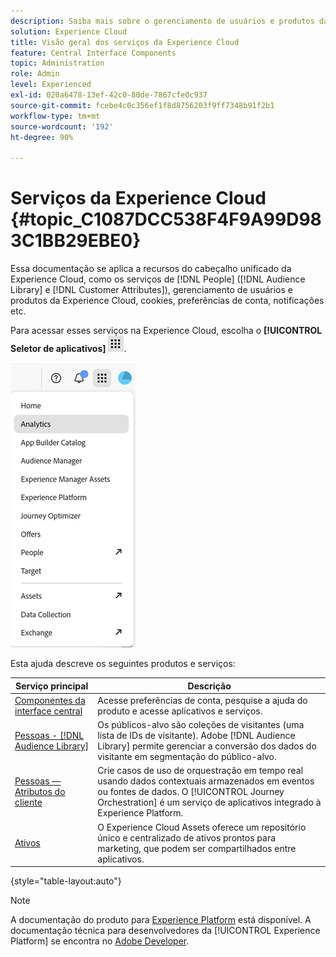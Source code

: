 ```yaml
---
description: Saiba mais sobre o gerenciamento de usuários e produtos da Adobe Experience Cloud, os serviços Pessoas (públicos-alvo e atributos do cliente), Journey Orchestration, Ofertas, Locais, Experience Platform Launch e Mobile Services.
solution: Experience Cloud
title: Visão geral dos serviços da Experience Cloud
feature: Central Interface Components
topic: Administration
role: Admin
level: Experienced
exl-id: 020a6478-13ef-42c0-80de-7867cfe0c937
source-git-commit: fcebe4c0c356ef1f8d8756203f9ff7348b91f2b1
workflow-type: tm+mt
source-wordcount: '192'
ht-degree: 90%

---
```


# Serviços da Experience Cloud {#topic_C1087DCC538F4F9A99D983C1BB29EBE0}

Essa documentação se aplica a recursos do cabeçalho unificado da Experience Cloud, como os serviços de [!DNL People] ([!DNL Audience Library] e [!DNL Customer Attributes]), gerenciamento de usuários e produtos da Experience Cloud, cookies, preferências de conta, notificações etc.

Para acessar esses serviços na Experience Cloud, escolha o **[!UICONTROL Seletor de aplicativos]**
![Seletor de serviços](../assets/apps-icon.png).

![Serviços da Experience Cloud](../assets/platform-core-services.png)

Esta ajuda descreve os seguintes produtos e serviços:

| Serviço principal | Descrição |
|--- |--- |
| [Componentes da interface central](../experience-cloud.md) | Acesse preferências de conta, pesquise a ajuda do produto e acesse aplicativos e serviços. |
| [Pessoas -  [!DNL Audience Library]](audiences/overview.md) | Os públicos-alvo são coleções de visitantes (uma lista de IDs de visitante). Adobe [!DNL Audience Library] permite gerenciar a conversão dos dados do visitante em segmentação do público-alvo. |
| [Pessoas — Atributos do cliente](customer-attributes/attributes.md) | Crie casos de uso de orquestração em tempo real usando dados contextuais armazenados em eventos ou fontes de dados. O [!UICONTROL Journey Orchestration] é um serviço de aplicativos integrado à Experience Platform. |
| [Ativos](assets/experience-cloud-assets.md) | O Experience Cloud Assets oferece um repositório único e centralizado de ativos prontos para marketing, que podem ser compartilhados entre aplicativos. |

{style="table-layout:auto"}

>[!NOTE]
>
>A documentação do produto para [Experience Platform](https://experienceleague.adobe.com/docs/experience-platform/landing/home.html?lang=pt-BR) está disponível. A documentação técnica para desenvolvedores da [!UICONTROL Experience Platform] se encontra no [Adobe Developer](https://developer.adobe.com/apis).
